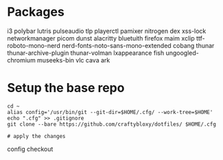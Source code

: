 # Packages
i3 polybar lutris pulseaudio tlp playerctl pamixer nitrogen dex xss-lock networkmanager picom dunst alacritty bluetuith firefox maim xclip  ttf-roboto-mono-nerd nerd-fonts-noto-sans-mono-extended  cobang thunar thunar-archive-plugin thunar-volman lxappearance fish ungoogled-chromium museeks-bin vlc cava ark

# Setup the base repo
```
cd ~
alias config='/usr/bin/git --git-dir=$HOME/.cfg/ --work-tree=$HOME'
echo ".cfg" >> .gitignore
git clone --bare https://github.com/craftybloxy/dotfiles/ $HOME/.cfg

# apply the changes
```
config checkout
```
